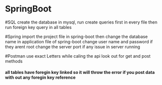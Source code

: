 # SpringBoot
#SQL
create the database in mysql,
run create queries first in every file
then run foreign key query in all tables

#Spring
import the project file in spring-boot then
change the database name in application file of spring-boot
change user name and password if they arent root
change the server port if any issue in server running

#Postman
use exact Letters while caling the api
look out for get and post methods


#### all tables have foregin key linked so it will throw the error if you post data with out any foregin key reference 

